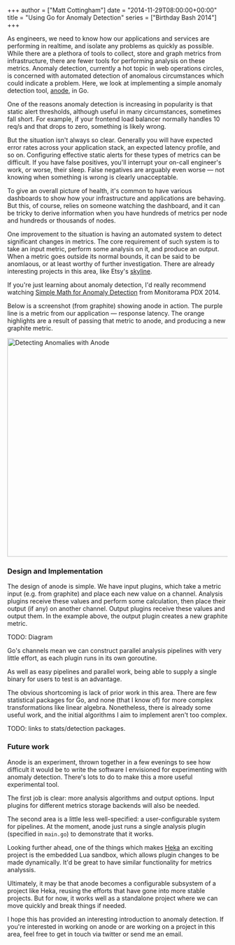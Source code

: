  +++
author = ["Matt Cottingham"]
date = "2014-11-29T08:00:00+00:00"
title = "Using Go for Anomaly Detection"
series = ["Birthday Bash 2014"]
+++


As engineers, we need to know how our applications and services are performing in realtime, and isolate any problems as quickly as possible. While there are a plethora of tools to collect, store and graph metrics from infrastructure, there are fewer tools for performing analysis on these metrics. Anomaly detection, currently a hot topic in web operations circles, is concerned with automated detection of anomalous circumstances which could indicate a problem. Here, we look at implementing a simple anomaly detection tool, [anode](https://github.com/mattrco/anode.exp), in Go. 

One of the reasons anomaly detection is increasing in popularity is that static alert thresholds, although useful in many circumstances, sometimes fall short. For example, if your frontend load balancer normally handles 10 req/s and that drops to zero, something is likely wrong.

But the situation isn't always so clear. Generally you will have expected error rates across your application stack, an expected latency profile, and so on. Configuring effective static alerts for these types of metrics can be difficult. If you have false positives, you'll interrupt your on-call engineer's work, or worse, their sleep. False negatives are arguably even worse &mdash; not knowing when something is wrong is clearly unacceptable.

To give an overall picture of health, it's common to have various dashboards to show how your infrastructure and applications are behaving. But this, of course, relies on someone watching the dashboard, and it can be tricky to derive information when you have hundreds of metrics per node and hundreds or thousands of nodes.

One improvement to the situation is having an automated system to detect significant changes in metrics. The core requirement of such system is to take an input metric, perform some analysis on it, and produce an output. When a metric goes outside its normal bounds, it can be said to be anomlaous, or at least worthy of further investigation. There are already interesting projects in this area, like Etsy's [skyline](http://github.com/etsy/skyline).

If you're just learning about anomaly detection, I'd really recommend watching [Simple Math for Anomaly Detection](http://vimeo.com/95069158) from Monitorama PDX 2014.

Below is a screenshot (from graphite) showing anode in action. The purple line is a metric from our application &mdash; response latency. The orange highlights are a result of passing that metric to anode, and producing a new graphite metric.

<img alt="Detecting Anomalies with Anode" src="/postimages/using-go-for-anomaly-detection/threesigma.png" width=803 height=500 />

### Design and Implementation

The design of anode is simple. We have input plugins, which take a metric input (e.g. from graphite) and place each new value on a channel. Analysis plugins receive these values and perform some calculation, then place their output (if any) on another channel. Output plugins receive these values and output them. In the example above, the output plugin creates a new graphite metric.

TODO: Diagram

Go's channels mean we can construct parallel analysis pipelines with very little effort, as each plugin runs in its own goroutine.

As well as easy pipelines and parallel work, being able to supply a single binary for users to test is an advantage.

The obvious shortcoming is lack of prior work in this area. There are few statistical packages for Go, and none (that I know of) for more complex transformations like linear algebra. Nonetheless, there is already some useful work, and the initial algorithms I aim to implement aren't too complex.

TODO: links to stats/detection packages.

### Future work

Anode is an experiment, thrown together in a few evenings to see how difficult it would be to write the software I envisioned for experimenting with anomaly detection. There's lots to do to make this a more useful experimental tool.

The first job is clear: more analysis algorithms and output options. Input plugins for different metrics storage backends will also be needed.

The second area is a little less well-specified: a user-configurable system for pipelines. At the moment, anode just runs a single analysis plugin (specified in `main.go`) to demonstrate that it works.

Looking further ahead, one of the things which makes [Heka]() an exciting project is the embedded Lua sandbox, which allows plugin changes to be made dynamically. It'd be great to have similar functionality for metrics analyssis.

Ultimately, it may be that anode becomes a configurable subsystem of a project like Heka, reusing the efforts that have gone into more stable projects. But for now, it works well as a standalone project where we can move quickly and break things if needed.

I hope this has provided an interesting introduction to anomaly detection. If you're interested in working on anode or are working on a project in this area, feel free to get in touch via twitter or send me an email.

